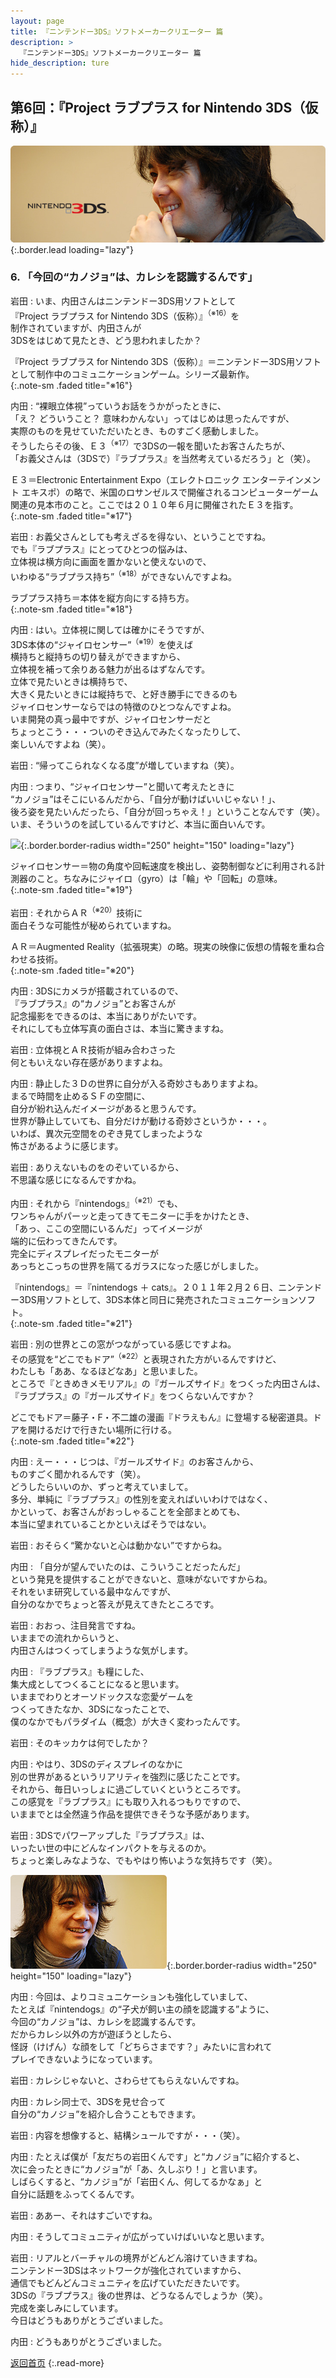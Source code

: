 ```yaml
---
layout: page
title: 『ニンテンドー3DS』ソフトメーカークリエーター 篇
description: >
  『ニンテンドー3DS』ソフトメーカークリエーター 篇
hide_description: ture
---
```


## 第6回：『Project ラブプラス for Nintendo 3DS（仮称）』

![](/interviews/jp/3ds/creators/vol1/img/mainvisual6.jpg){:.border.lead loading="lazy"}

### 6. 「今回の“カノジョ”は、カレシを認識するんです」

岩田
: いま、内田さんはニンテンドー3DS用ソフトとして<br>『Project ラブプラス for Nintendo 3DS（仮称）』<sup>（※16）</sup>を<br>制作されていますが、内田さんが<br>3DSをはじめて見たとき、どう思われましたか？

『Project ラブプラス for Nintendo 3DS（仮称）』＝ニンテンドー3DS用ソフトとして制作中のコミュニケーションゲーム。シリーズ最新作。              
{:.note-sm .faded title="※16"}

内田
: “裸眼立体視”っていうお話をうかがったときに、<br>「え？ どういうこと？ 意味わかんない」ってはじめは思ったんですが、<br>実際のものを見せていただいたとき、ものすごく感動しました。<br>そうしたらその後、Ｅ３<sup>（※17）</sup>で3DSの一報を聞いたお客さんたちが、<br>「お義父さんは（3DSで）『ラブプラス』を当然考えているだろう」と（笑）。

Ｅ３＝Electronic Entertainment Expo（エレクトロニック エンターテインメント エキスポ）の略で、米国のロサンゼルスで開催されるコンピューターゲーム関連の見本市のこと。ここでは２０１０年６月に開催されたＥ３を指す。              
{:.note-sm .faded title="※17"}

岩田
: お義父さんとしても考えざるを得ない、ということですね。<br>でも『ラブプラス』にとってひとつの悩みは、<br>立体視は横方向に画面を置かないと使えないので、<br>いわゆる“ラブプラス持ち”<sup>（※18）</sup>ができないんですよね。

ラブプラス持ち＝本体を縦方向にする持ち方。              
{:.note-sm .faded title="※18"}

内田
: はい。立体視に関しては確かにそうですが、<br>3DS本体の“ジャイロセンサー”<sup>（※19）</sup>を使えば<br>横持ちと縦持ちの切り替えができますから、<br>立体視を補って余りある魅力が出るはずなんです。<br>立体で見たいときは横持ちで、<br>大きく見たいときには縦持ちで、と好き勝手にできるのも<br>ジャイロセンサーならではの特徴のひとつなんですよね。<br>いま開発の真っ最中ですが、ジャイロセンサーだと<br>ちょっとこう・・・ついのぞき込んでみたくなったりして、<br>楽しいんですよね（笑）。

岩田
: “帰ってこられなくなる度”が増していますね（笑）。

内田
: つまり、“ジャイロセンサー”と聞いて考えたときに<br>“カノジョ”はそこにいるんだから、「自分が動けばいいじゃない！」、<br>後ろ姿を見たいんだったら、「自分が回っちゃえ！」ということなんです（笑）。<br>いま、そういうのを試しているんですけど、本当に面白いんです。

![](/interviews/jp/3ds/creators/vol1/img/photo12.jpg){:.border.border-radius width="250" height="150" loading="lazy"}

ジャイロセンサー＝物の角度や回転速度を検出し、姿勢制御などに利用される計測器のこと。ちなみにジャイロ（gyro）は「輪」や「回転」の意味。              
{:.note-sm .faded title="※19"}

岩田
: それからＡＲ<sup>（※20）</sup>技術に<br>面白そうな可能性が秘められていますね。

ＡＲ＝Augmented Reality（拡張現実）の略。現実の映像に仮想の情報を重ね合わせる技術。              
{:.note-sm .faded title="※20"}

内田
: 3DSにカメラが搭載されているので、<br>『ラブプラス』の“カノジョ”とお客さんが<br>記念撮影をできるのは、本当にありがたいです。<br>それにしても立体写真の面白さは、本当に驚きますね。

岩田
: 立体視とＡＲ技術が組み合わさった<br>何ともいえない存在感がありますよね。

内田
: 静止した３Ｄの世界に自分が入る奇妙さもありますよね。<br>まるで時間を止めるＳＦの空間に、<br>自分が紛れ込んだイメージがあると思うんです。<br>世界が静止していても、自分だけが動ける奇妙さというか・・・。<br>いわば、異次元空間をのぞき見てしまったような<br>怖さがあるように感じます。

岩田
: ありえないものをのぞいているから、<br>不思議な感じになるんですかね。

内田
: それから『nintendogs』<sup>（※21）</sup>でも、<br>ワンちゃんがパーッと走ってきてモニターに手をかけたとき、<br>「あっ、ここの空間にいるんだ」ってイメージが<br>端的に伝わってきたんです。<br>完全にディスプレイだったモニターが<br>あっちとこっちの世界を隔てるガラスになった感じがしました。

『nintendogs』＝『nintendogs ＋ cats』。２０１１年２月２６日、ニンテンドー3DS用ソフトとして、3DS本体と同日に発売されたコミュニケーションソフト。              
{:.note-sm .faded title="※21"}

岩田
: 別の世界とこの窓がつながっている感じですよね。<br>その感覚を“どこでもドア”<sup>（※22）</sup>と表現された方がいるんですけど、<br>わたしも「ああ、なるほどなあ」と思いました。<br>ところで『ときめきメモリアル』の『ガールズサイド』をつくった内田さんは、<br>『ラブプラス』の『ガールズサイド』をつくらないんですか？

どこでもドア＝藤子・F・不二雄の漫画『ドラえもん』に登場する秘密道具。ドアを開けるだけで行きたい場所に行ける。              
{:.note-sm .faded title="※22"}

内田
: えー・・・じつは、『ガールズサイド』のお客さんから、<br>ものすごく聞かれるんです（笑）。<br>どうしたらいいのか、ずっと考えていまして。<br>多分、単純に『ラブプラス』の性別を変えればいいわけではなく、<br>かといって、お客さんがおっしゃることを全部まとめても、<br>本当に望まれていることかといえばそうではない。

岩田
: おそらく“驚かないと心は動かない”ですからね。

内田
: 「自分が望んでいたのは、こういうことだったんだ」<br>という発見を提供することができないと、意味がないですからね。<br>それをいま研究している最中なんですが、<br>自分のなかでちょっと答えが見えてきたところです。

岩田
: おおっ、注目発言ですね。<br>いままでの流れからいうと、<br>内田さんはつくってしまうような気がします。

内田
: 『ラブプラス』も糧にした、<br>集大成としてつくることになると思います。<br>いままでわりとオーソドックスな恋愛ゲームを<br>つくってきたなか、3DSになったことで、<br>僕のなかでもパラダイム（概念）が大きく変わったんです。

岩田
: そのキッカケは何でしたか？

内田
: やはり、3DSのディスプレイのなかに<br>別の世界があるというリアリティを強烈に感じたことです。<br>それから、毎日いっしょに過ごしていくというところです。<br>この感覚を『ラブプラス』にも取り入れるつもりですので、<br>いままでとは全然違う作品を提供できそうな予感があります。

岩田
: 3DSでパワーアップした『ラブプラス』は、<br>いったい世の中にどんなインパクトを与えるのか。<br>ちょっと楽しみなような、でもやはり怖いような気持ちです（笑）。

![](/interviews/jp/3ds/creators/vol1/img/photo13.jpg){:.border.border-radius width="250" height="150" loading="lazy"}

内田
: 今回は、よりコミュニケーションも強化していまして、<br>たとえば『nintendogs』の“子犬が飼い主の顔を認識する”ように、<br>今回の“カノジョ”は、カレシを認識するんです。<br>だからカレシ以外の方が遊ぼうとしたら、<br>怪訝（けげん）な顔をして「どちらさまです？」みたいに言われて<br>プレイできないようになっています。

岩田
: カレシじゃないと、さわらせてもらえないんですね。

内田
: カレシ同士で、3DSを見せ合って<br>自分の“カノジョ”を紹介し合うこともできます。

岩田
: 内容を想像すると、結構シュールですが・・・（笑）。

内田
: たとえば僕が「友だちの岩田くんです」と“カノジョ”に紹介すると、<br>次に会ったときに“カノジョ”が「あ、久しぶり！」と言います。<br>しばらくすると、“カノジョ”が「岩田くん、何してるかなぁ」と<br>自分に話題をふってくるんです。

岩田
: ああー、それはすごいですね。

内田
: そうしてコミュニティが広がっていけばいいなと思います。

岩田
: リアルとバーチャルの境界がどんどん溶けていきますね。<br>ニンテンドー3DSはネットワークが強化されていますから、<br>通信でもどんどんコミュニティを広げていただきたいです。<br>3DSの『ラブプラス』後の世界は、どうなるんでしょうか（笑）。<br>完成を楽しみにしています。<br>今日はどうもありがとうございました。

内田
: どうもありがとうございました。

[返回首页](../../../../../)
{:.read-more}

